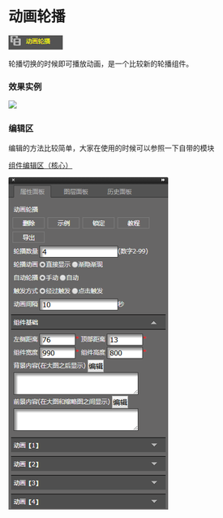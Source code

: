# 动画轮播

![](/assets/wwqq_36.jpg)

轮播切换的时候即可播放动画，是一个比较新的轮播组件。

### 效果实例

![](http://img10.360buyimg.com/cms/jfs/t14455/173/2041289968/1089753/55cb475a/5a6704d3N7e8bc3f6.gif)

### 编辑区

编辑的方法比较简单，大家在使用的时候可以参照一下自带的模块

[组件编辑区（核心）](/chapter1/gong-ju-jie-mian/zu-jian-bian-ji-qu-ff08-he-xin-ff09.md)

![](/assets/QQ36-2.png)

